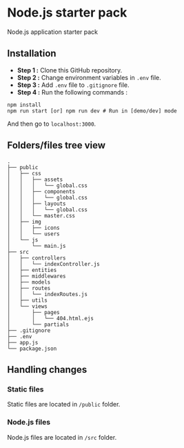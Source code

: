 # Node.js starter pack
Node.js application starter pack

## Installation
- **Step 1 :** Clone this GitHub repository.
- **Step 2 :** Change environment variables in `.env` file.
- **Step 3 :** Add `.env` file to `.gitignore` file.
- **Step 4 :** Run the following commands :
```
npm install
npm run start [or] npm run dev # Run in [demo/dev] mode
```
And then go to `localhost:3000`.

## Folders/files tree view
```
.
├── public
│   ├── css
│   │   ├── assets
│   │   │   └── global.css
│   │   ├── components
│   │   │   └── global.css
│   │   ├── layouts
│   │   │   └── global.css
│   │   └── master.css
│   ├── img
│   │   ├── icons
│   │   └── users
│   └── js
│       └── main.js
├── src
│   ├── controllers
│   │   └── indexController.js
│   ├── entities
│   ├── middlewares
│   ├── models
│   ├── routes
│   │   └── indexRoutes.js
│   ├── utils
│   └── views
│       ├── pages
│       │   └── 404.html.ejs
│       └── partials
├── .gitignore
├── .env
├── app.js
└── package.json
```

## Handling changes
### Static files
Static files are located in `/public` folder.

### Node.js files
Node.js files are located in `/src` folder.

